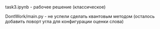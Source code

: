task3.ipynb - рабочее решение (классическое)

DontWork/main.py - не успели сделать квантовым методом (осталось добавить поворт угла для конфигурации оценки слова)
